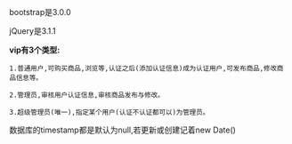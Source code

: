 
bootstrap是3.0.0

jQuery是3.1.1


**vip有3个类型:**
````
1.普通用户,可购买商品,浏览等,认证之后(添加认证信息)成为认证用户,可发布商品,修改商品信息等。

2.管理员,审核用户认证信息,审核商品发布与修改。

3.超级管理员(唯一),指定某个用户(认证不认证都可以)为管理员。
````
数据库的timestamp都是默认为null,若更新或创建记着new Date()